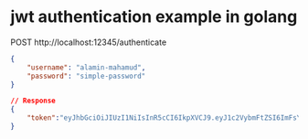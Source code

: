 # jwt authentication example in golang

POST http://localhost:12345/authenticate

``` json
{
	"username": "alamin-mahamud",
  	"password": "simple-password"
}
```

``` json
// Response
{
	"token":"eyJhbGciOiJIUzI1NiIsInR5cCI6IkpXVCJ9.eyJ1c2VybmFtZSI6ImFsYW1pbi1tYWhhbXVkIn0.3pDO8lruVO2GAnABjknpMZK03XzsVktVBkNBmAbz-8I"
}

```
